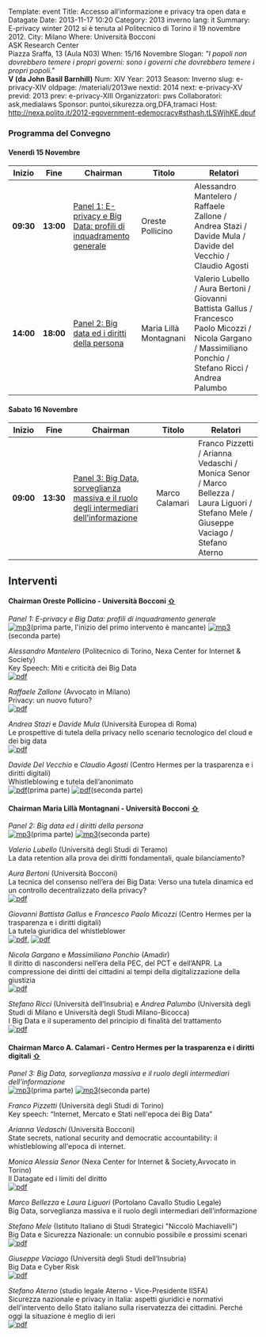 Template: event
Title: Accesso all’informazione e privacy tra open data e Datagate
Date: 2013-11-17 10:20
Category: 2013 inverno
lang: it
Summary: E-privacy winter 2012 si è tenuta al Politecnico di 
         Torino il 19 novembre 2012.
City: Milano
Where: Università Bocconi<br/>ASK Research Center<br>Piazza Sraffa, 13 (Aula N03)
When: 15/16 Novembre
Slogan: <i>"I popoli non dovrebbero temere i propri governi: sono i governi che dovrebbero temere i propri popoli."</i><br/><b>V (da John Basil Barnhill)</b>
Num: XIV
Year: 2013
Season: Inverno
slug: e-privacy-XIV
oldpage: /materiali/2013we
nextid: 2014
next: e-privacy-XV
previd: 2013
prev: e-privacy-XIII
Organizzatori: pws
Collaboratori: ask,medialaws
Sponsor: puntoi,sikurezza.org,DFA,tramaci
Host: http://nexa.polito.it/2012-egovernment-edemocracy#sthash.tLSWjhKE.dpuf


### <a name="programma"></a>Programma del Convegno
 
#### <a name="ve"></a>Venerdì 15 Novembre

**Inizio** | **Fine** | **Chairman** | **Titolo** | **Relatori**
--- | --- | --- | --- | --- 
**09:30** | **13:00** | [Panel 1: E-privacy e Big Data: profili di inquadramento generale](#i1) | Oreste Pollicino | Alessandro Mantelero / Raffaele Zallone / Andrea Stazi / Davide Mula / Davide del Vecchio / Claudio Agosti
**14:00** | **18:00** | [Panel 2: Big data ed i diritti della persona](#i2) | Maria Lillà Montagnani | Valerio Lubello / Aura Bertoni / Giovanni Battista Gallus / Francesco Paolo Micozzi / Nicola Gargano / Massimiliano Ponchio / Stefano Ricci / Andrea Palumbo

#### <a name="sa"></a>Sabato 16 Novembre

**Inizio** | **Fine** | **Chairman** | **Titolo** | **Relatori**
--- | --- | --- | --- | --- 
**09:00** | **13:30** | [Panel 3: Big Data, sorveglianza massiva e il ruolo degli intermediari dell’informazione](#i3) | Marco Calamari | Franco Pizzetti / Arianna Vedaschi / Monica Senor / Marco Bellezza / Laura Liguori / Stefano Mele / Giuseppe Vaciago / Stefano Aterno


## <a name="interventi"></a>Interventi

#### <a name="i1"></a>Chairman Oreste Pollicino - Università Bocconi [⇧](#ve)
_Panel 1: E-privacy e Big Data: profili di inquadramento generale_  
[![mp3]({filename}/images/icon/sound.png "MP3")](http://urna.winstonsmith.org/materiali/2013we/audio/20131115_e-privacy_bocconi_1.mp3)(prima parte, l'inizio del primo intervento è mancante)
[![mp3]({filename}/images/icon/sound.png "MP3")](http://urna.winstonsmith.org/materiali/2013we/audio/20131115_e-privacy_bocconi_2.mp3) (seconda parte)

_Alessandro Mantelero_ (Politecnico di Torino, Nexa Center for Internet &amp; Society)  
Key Speech: Miti e criticità dei Big Data  
[![pdf]({filename}/images/icon/presentation.png)](http://urna.winstonsmith.org/materiali/2013we/atti/ep2013we_01_mantelero_miti_criticita_big_data.pdf)

_Raffaele Zallone_ (Avvocato in Milano)  
Privacy: un nuovo futuro?  
[![pdf]({filename}/images/icon/presentation.png)](http://urna.winstonsmith.org/materiali/2013we/atti/ep2013we_02_zallone_privacy_nuovo_futuro.pdf)

_Andrea Stazi_ e _Davide Mula_ (Università Europea di Roma)  
Le prospettive di tutela della privacy nello scenario tecnologico del cloud e dei big data  
[![pdf]({filename}/images/icon/presentation.png)](http://urna.winstonsmith.org/materiali/2013we/atti/ep2013we_03_mula_stazi_tutela_privacy_cloud.pdf)

_Davide Del Vecchio_ e _Claudio Agosti_ (Centro Hermes per la trasparenza e i diritti digitali)  
Whistleblowing e tutela dell’anonimato  
[![pdf]({filename}/images/icon/presentation.png)](http://urna.winstonsmith.org/materiali/2013we/atti/ep2013we_04_delvecchio_whisteblowing.pdf)(prima parte)
[![pdf]({filename}/images/icon/presentation.png)](http://urna.winstonsmith.org/materiali/2013we/atti/ep2013we_04_agosti_globaleaks.pdf)(seconda parte)

#### <a name="i2"></a>Chairman Maria Lillà Montagnani - Università Bocconi [⇧](#ve)
_Panel 2: Big data ed i diritti della persona_  
[![mp3]({filename}/images/icon/sound.png "MP3")](http://urna.winstonsmith.org/materiali/2013we/audio/20131115_e-privacy_bocconi_3.mp3)(prima parte)
[![mp3]({filename}/images/icon/sound.png "MP3")](http://urna.winstonsmith.org/materiali/2013we/audio/20131115_e-privacy_bocconi_4.mp3)(seconda parte)

_Valerio Lubello_ (Università degli Studi di Teramo)  
La data retention alla prova dei diritti fondamentali, quale bilanciamento?  

 _Aura Bertoni_ (Università Bocconi)  
La tecnica del consenso nell’era dei Big Data: Verso una tutela dinamica ed un
controllo decentralizzato della privacy?  
[![pdf]({filename}/images/icon/presentation.png)](http://urna.winstonsmith.org/materiali/2013we/atti/ep2013we_12_bertoni_tecnica_consenso.pdf)

_Giovanni Battista Gallus_ e _Francesco Paolo Micozzi_ (Centro Hermes per la trasparenza e i diritti digitali)  
La tutela giuridica del whistleblower  
[![pdf]({filename}/images/icon/presentation.png)](http://urna.winstonsmith.org/materiali/2013we/atti/ep2013we_13_gallus_tutela_giuridica_whisteblower_parte_1.pdf),
[![pdf]({filename}/images/icon/presentation.png)](http://urna.winstonsmith.org/materiali/2013we/atti/ep2013we_13_micozzi_tutela_giuridica_whisteblower_parte_2.pdf)

_Nicola Gargano_ e _Massimiliano Ponchio_ (Amadir)  
Il diritto di nascondersi nell’era della PEC, del PCT e dell’ANPR. La compressione dei
diritti dei cittadini ai tempi della digitalizzazione della giustizia  
[![pdf]({filename}/images/icon/presentation.png)](http://urna.winstonsmith.org/materiali/2013we/atti/ep2013we_14_gargano_ponchio_diritto_nascondersi_era_pec.pdf)

 _Stefano Ricci_ (Università dell’Insubria) e _Andrea Palumbo_ (Università degli Studi di Milano e Università degli Studi Milano-Bicocca)  
I Big Data e il superamento del principio di finalità del trattamento  
[![pdf]({filename}/images/icon/presentation.png)](http://urna.winstonsmith.org/materiali/2013we/atti/ep2013we_15_palumbo_ricci_superamento_principio_finalita.pdf)

#### <a name="i3"></a>Chairman Marco A. Calamari - Centro Hermes per la trasparenza e i diritti digitali [⇧](#sa)
_Panel 3: Big Data, sorveglianza massiva e il ruolo degli intermediari dell’informazione_  
[![mp3]({filename}/images/icon/sound.png "MP3")](http://urna.winstonsmith.org/materiali/2013we/audio/20131115_e-privacy_bocconi_5.mp3)(prima parte)
[![mp3]({filename}/images/icon/sound.png "MP3")](http://urna.winstonsmith.org/materiali/2013we/audio/20131115_e-privacy_bocconi_6.mp3)(seconda parte)

_Franco Pizzetti_ (Università degli Studi di Torino)  
Key speech: “Internet, Mercato e Stati nell'epoca dei Big Data”

_Arianna Vedaschi_ (Università Bocconi)  
State secrets, national security and democratic accountability:
il whistleblowing all'epoca di internet.

_Monica Alessia Senor_ (Nexa Center for Internet &amp; Society,Avvocato in Torino)  
Il Datagate ed i limiti del diritto  
[![pdf]({filename}/images/icon/presentation.png)](http://urna.winstonsmith.org/materiali/2013we/atti/ep2013we_23_senor_datagate_limiti_diritto.pdf)

_Marco Bellezza_ e _Laura Liguori_ (Portolano Cavallo Studio Legale)  
Big Data, sorveglianza massiva e il ruolo degli intermediari dell’informazione

_Stefano Mele_ (Istituto Italiano di Studi Strategici "Niccolò Machiavelli")  
Big Data e Sicurezza Nazionale: un connubio possibile e prossimi scenari  
[![pdf]({filename}/images/icon/presentation.png)](http://urna.winstonsmith.org/materiali/2013we/atti/ep2013we_25_mele_big_data_sicurezza_nazionale.pdf)

_Giuseppe Vaciago_ (Università degli Studi dell’Insubria)  
Big Data e Cyber Risk  
[![pdf]({filename}/images/icon/presentation.png)](http://urna.winstonsmith.org/materiali/2013we/atti/ep2013we_26_vaciago_big_data_e_cyber_risk.pdf)

_Stefano Aterno_ (studio legale Aterno - Vice-Presidente IISFA)  
Sicurezza nazionale e privacy in Italia: aspetti giuridici e normativi
dell'intervento dello Stato italiano sulla riservatezza dei cittadini.
Perché oggi la situazione è meglio di ieri  
[![pdf]({filename}/images/icon/presentation.png)](http://urna.winstonsmith.org/materiali/2013we/atti/ep2013we_27_aterno_sicurezza_nazionale_e_privacy.pdf)







